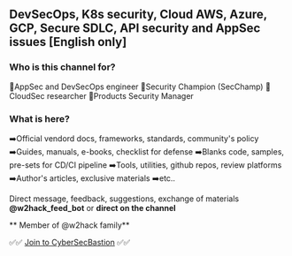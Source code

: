 ## DevSecOps, K8s security, Cloud AWS, Azure, GCP, Secure SDLC, API security and AppSec issues [English only]



### Who is this channel for?
🤔AppSec and DevSecOps engineer 
🤔Security Champion (SecChamp)
🤔CloudSec researcher
🤔Products Security Manager 

### What is here?
➡️Official vendord docs, frameworks, standards, community's policy
➡️Guides, manuals, e-books, checklist for defense 
➡️Blanks code, samples, pre-sets for CD/CI pipeline
➡️Tools, utilities, github repos, review platforms
➡️Author's articles, exclusive materials
➡️etc..

Direct message, feedback, suggestions, exchange of materials **@w2hack_feed_bot** or **direct on the channel** 

** Member of @w2hack family**

✅✅ [Join to CyberSecBastion](https://t.me/+lM-z1s7354Y1NmEy) ✅✅
